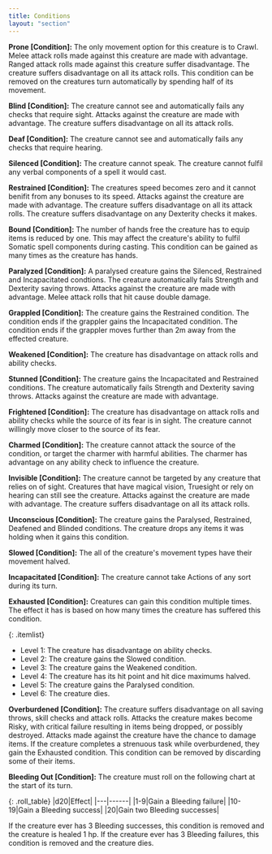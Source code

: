 ```yaml
---
title: Conditions
layout: "section"
---
```


**Prone \[Condition\]:** The only movement option for this creature is to Crawl. 
Melee attack rolls made against this creature are made with advantage. 
Ranged attack rolls made against this creature suffer disadvantage.
The creature suffers disadvantage on all its attack rolls.
This condition can be removed on the creatures turn automatically by spending half of its movement.

**Blind \[Condition\]:** The creature cannot see and automatically fails any checks that require sight.
Attacks against the creature are made with advantage.
The creature suffers disadvantage on all its attack rolls.

**Deaf \[Condition\]:** The creature cannot see and automatically fails any checks that require hearing.

**Silenced \[Condition\]:** The creature cannot speak. The creature cannot fulfil any verbal components of a spell it would cast.

**Restrained \[Condition\]:** The creatures speed becomes zero and it cannot benifit from any bonuses to its speed.
Attacks against the creature are made with advantage.
The creature suffers disadvantage on all its attack rolls.
The creature suffers disadvantage on any Dexterity checks it makes.

**Bound \[Condition\]:** The number of hands free the creature has to equip items is reduced by one.
This may affect the creature's ability to fulfil Somatic spell components during casting.
This condition can be gained as many times as the creature has hands.

**Paralyzed \[Condition\]:** A paralysed creature gains the Silenced, Restrained and Incapacitated condtions.
The creature automatically fails Strength and Dexterity saving throws.
Attacks against the creature are made with advantage.
Melee attack rolls that hit cause double damage.

**Grappled \[Condition\]:** The creature gains the Restrained condition.
The condition ends if the grappler gains the Incapacitated condition.
The condition ends if the grappler moves further than 2m away from the effected creature.

**Weakened \[Condition\]:** The creature has disadvantage on attack rolls and ability checks.

**Stunned \[Condition\]:** The creature gains the Incapacitated and Restrained conditions.
The creature automatically fails Strength and Dexterity saving throws.
Attacks against the creature are made with advantage.

**Frightened \[Condition\]:** The creature has disadvantage on attack rolls and ability checks while the source of its fear is in sight.
The creature cannot willingly move closer to the source of its fear.

**Charmed \[Condition\]:** The creature cannot attack the source of the condition, or target the charmer with harmful abilities.
The charmer has advantage on any ability check to influence the creature.

**Invisible \[Condition\]:** The creature cannot be targeted by any creature that relies on of sight.
Creatures that have magical vision, Truesight or rely on hearing can still see the creature.
Attacks against the creature are made with advantage.
The creature suffers disadvantage on all its attack rolls.

**Unconscious \[Condition\]:** The creature gains the Paralysed, Restrained, Deafened and Blinded conditions.
The creature drops any items it was holding when it gains this condition.

**Slowed \[Condition\]:** The all of the creature's movement types have their movement halved. 

**Incapacitated \[Condition\]:** The creature cannot take Actions of any sort during its turn.

**Exhausted \[Condition\]:** Creatures can gain this condition multiple times. The effect it has is based on how many times the creature has suffered this condition.

{: .itemlist}
- Level 1: The creature has disadvantage on ability checks.
- Level 2: The creature gains the Slowed condition.
- Level 3: The creature gains the Weakened condition.
- Level 4: The creature has its hit point and hit dice maximums halved.
- Level 5: The creature gains the Paralysed condition.
- Level 6: The creature dies.

**Overburdened \[Condition\]:** The creature suffers disadvantage on all saving throws, skill checks and attack rolls. 
Attacks the creature makes become Risky, with critical failure resulting in items being dropped, or possibly destroyed. 
Attacks made against the creature have the chance to damage items. 
If the creature completes a strenuous task while overburdened, they gain the Exhausted condition.
This condition can be removed by discarding some of their items.

**Bleeding Out \[Condition\]:** The creature must roll on the following chart at the start of its turn.

{: .roll_table}
|d20|Effect|
|---|------|
|1-9|Gain a Bleeding failure|
|10-19|Gain a Bleeding success|
|20|Gain two Bleeding successes|

If the creature ever has 3 Bleeding successes, this condition is removed and the creature is healed 1 hp.
If the creature ever has 3 Bleeding failures, this condition is removed and the creature dies.
